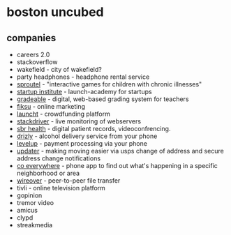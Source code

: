 boston uncubed
==============


companies
---------
* careers 2.0
* stackoverflow
* wakefield - city of wakefield?
* party headphones - headphone rental service
* [sproutel](www.sproutel.com) - "interactive games for children with chronic illnesses"
* [startup institute](startupinstitute.com) - launch-academy for startups
* [gradeable](www.gradeable.com) - digital, web-based grading system for teachers
* [fiksu](http://www.fiksu.com/company/company-overview) - online marketing
* [launcht](www.launcht.com) - crowdfunding platform
* [stackdriver](http://www.stackdriver.com/about-stackdriver/) - live monitoring of webservers
* [sbr health](http://www.sbrhealth.com/about-sbr) - digital patient records, videoconfrencing.
* [drizly](http://www.drizly.com/about.php) - alcohol delivery service from your phone
* [levelup](https://www.thelevelup.com/jobs) - payment processing via your phone
* [updater](https://www.updater.com/about-us) - making moving easier via usps change of address and secure address change notifications
* [co everywhere](www.coeverywhere.com) - phone app to find out what's happening in a specific neighborhood or area
* [wireover](http://www.wireover.com/jobs/) - peer-to-peer file transfer
* tivli - online television platform
* gopinion
* tremor video
* amicus
* clypd
* streakmedia
